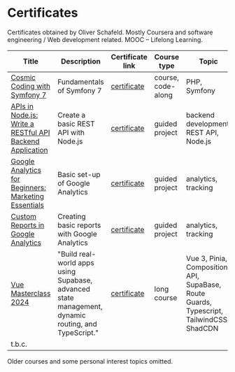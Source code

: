 # Certificates

Certificates obtained by Oliver Schafeld. Mostly Coursera and software engineering / Web development related. MOOC – Lifelong Learning. 

| Title | Description | Certificate link | Course type | Topic | Date of achievement |
|-------|-------------|------------------|-------------|-------|---------------------|
| [Cosmic Coding with Symfony 7](https://symfonycasts.com/screencast/symfony) | Fundamentals of Symfony 7 | [certificate](https://symfonycasts.com/certificates/3E4F52C7C155) | course, code-along| PHP, Symfony | October 31, 2025 |
|[APIs in Node.js: Write a RESTful API Backend Application](https://www.coursera.org/learn/node-js-restful-api-backend-app) | Create a basic REST API with Node.js | [certificate](https://coursera.org/verify/LU5FO3WG7RWY) | guided project | backend development, REST API, Node.js | October 15, 2025 |
|[Google Analytics for Beginners: Marketing Essentials](https://www.coursera.org/projects/google-analytics-for-beginners-marketing-essentials) | Basic set-up of Google Analytics | [certificate](https://coursera.org/verify/U44WVU5QGTQ1) | guided project | analytics, tracking | October 15, 2025 |
|[Custom Reports in Google Analytics](https://www.coursera.org/projects/custom-reports-in-google-analytics)| Creating basic reports with Google Analytics | [certificate](https://coursera.org/verify/7A7BMQLJZ3BT)| guided project | analytics, tracking | October 16, 2025 |
|[Vue Masterclass 2024](https://vueschool.io/courses/the-vuejs-3-master-class) | "Build real-world apps using Supabase, advanced state management, dynamic routing, and TypeScript." | [certificate](https://vueschool.io/certificates/04d6e264-4c39-48d8-bf53-90ae0246755e?signature=3e7f5b15c7f8ff7ad6f77625b88d45c50b0c2b09ee01a46181435262a5e9c722) | long course | Vue 3, Pinia, Composition API, SupaBase, Route Guards, Typescript, TailwindCSS, ShadCDN | December 2024 |
| t.b.c. |   |   |   |   |   |

Older courses and some personal interest topics omitted.
